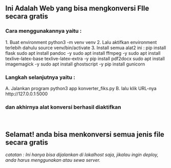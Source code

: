 <h2>Ini Adalah Web yang bisa mengkonversi FIle secara gratis</h2>

<h3>Cara menggunakannya yaitu :</h3>
<p>1. Buat environment
   python3 -m venv venv
2. Lalu aktifkan environment terlebih dahulu
   source venv/bin/activate
3. Install semua alat2 ini :
   pip install flask
   sudo apt install pandoc -y
   sudo apt install ffmpeg -y
   sudo apt install texlive-latex-base texlive-latex-extra -y
   pip install pdf2docx
   sudo apt install imagemagick -y
   sudo apt install ghostscript -y
   pip install gunicorn</p>

<h3>Langkah selanjutnya yaitu :</h3>
<p>A. Jalankan program
   python3 app konverter_fiks.py
B. lalu klik URL-nya
   http://127.0.0.1:5000</p>

<h3>dan akhirnya alat konversi berhasil diaktifkan</h3><br>
<h2>Selamat! anda bisa menkonversi semua jenis file secara gratis</h2>

<i>catatan : Ini hanya bisa dijalankan di lokalhost saja, jikalau ingin deploy, anda harus menggunakan atau sewa server.</i>
